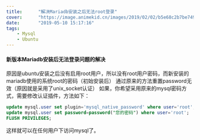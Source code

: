 ```yaml
---
title:      "解决Mariadb安装之后无法root登录"
cover:      "https://image.animekid.cn/images/2019/02/02/b5e68c2b7be749982056f67ab91afbb0.md.png"
date:       "2019-05-10 15:17:16"
tags:
    - Mysql
    - Ubuntu
---
```


#### 新版本Mariadb安装后无法登录问题的解决

原因是ubuntu安装之后没有启用root用户，所以没有root用户密码，而新安装的mariadb使用的系统root的密码（初始安装后）
通过原来的方法重置password无效（原因就是采用了unix_socket认证）
如果，你希望采用原来的mysql密码方式，需要修改认证插件，方法如下：

```sql
update mysql.user set plugin='mysql_native_password' where user='root';
update mysql.user set password=password("您的密码") where user='root'; 
FLUSH PRIVILEGES;
```
这样就可以在任何用户下访问mysql了。